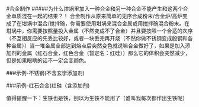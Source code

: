#合金制作
#####为什么坩埚里加入一种合金和另一种合金不能产生和这两个合金单质混在一起的结果？！
合金制作从原来简单的无序合成粉末/合金炉/高炉变成了在坩埚中混合/搅拌碗，你需要使用坩埚来混合金属或用搅拌碗混合粉末。在坩埚中，你需要按照量投入金属（不然变成不了合金）并且要按照一个合适的次序（不互相反应的先丢比较好，或者一块丢完再开烧（不然你做不锈钢变成殷钢和各种金属））当一堆金属全部达到熔点后突然变色就说嘛合金做好了，如果是加入添加剂的金属（红石合金，红色合金（暂定名：红硅））那么它的体积会突然减少，但是如果眼瞎的话不一定会变颜色。

###示例-不锈钢(不含玄学添加剂)

###示例-红石合金(红硅（含添加剂)

值得提醒一下：生铁也是铁，别以为生铁不能用了（谁叫我每次都作出生铁呢）